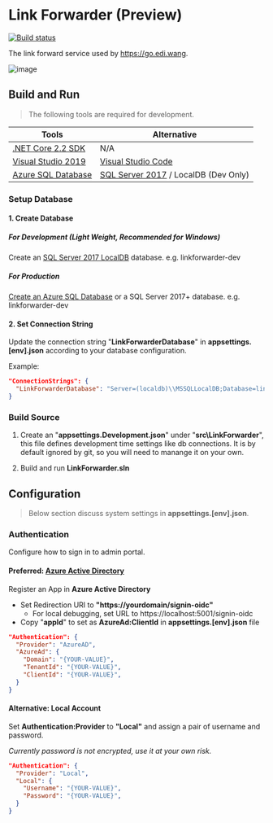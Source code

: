 # Link Forwarder (Preview)

[![Build status](https://dev.azure.com/ediwang/EdiWang-GitHub-Builds/_apis/build/status/LinkForwarder-CI)](https://dev.azure.com/ediwang/EdiWang-GitHub-Builds/_build/latest?definitionId=57)

The link forward service used by https://go.edi.wang. 

![image](https://raw.githubusercontent.com/EdiWang/LinkForwarder/master/docs/images/LinkForwarder-FW.png)

## Build and Run

> The following tools are required for development.

Tools | Alternative
--- | ---
[.NET Core 2.2 SDK](http://dot.net) | N/A
[Visual Studio 2019](https://visualstudio.microsoft.com/) | [Visual Studio Code](https://code.visualstudio.com/)
[Azure SQL Database](https://azure.microsoft.com/en-us/services/sql-database/) | [SQL Server 2017](https://www.microsoft.com/en-us/sql-server/sql-server-2017) / LocalDB (Dev Only)


### Setup Database

#### 1. Create Database 

##### For Development (Light Weight, Recommended for Windows)

Create an [SQL Server 2017 LocalDB](https://docs.microsoft.com/en-us/sql/database-engine/configure-windows/sql-server-express-localdb?view=sql-server-2017) database. e.g. linkforwarder-dev

##### For Production

[Create an Azure SQL Database](https://docs.microsoft.com/en-us/azure/sql-database/sql-database-single-database-get-started) or a SQL Server 2017+ database. e.g. linkforwarder-dev

#### 2. Set Connection String

Update the connection string "**LinkForwarderDatabase**" in **appsettings.[env].json** according to your database configuration.

Example:
```json
"ConnectionStrings": {
  "LinkForwarderDatabase": "Server=(localdb)\\MSSQLLocalDB;Database=linkforwarder-dev;Trusted_Connection=True;"
}
```

### Build Source

1. Create an "**appsettings.Development.json**" under "**src\\LinkForwarder**", this file defines development time settings like db connections. It is by default ignored by git, so you will need to manange it on your own.

2. Build and run **LinkForwarder.sln**

## Configuration

> Below section discuss system settings in **appsettings.[env].json**. 

### Authentication

Configure how to sign in to admin portal.

#### Preferred: [Azure Active Directory]((https://azure.microsoft.com/en-us/services/active-directory/))

Register an App in **Azure Active Directory**
- Set Redirection URI to **"https://yourdomain/signin-oidc"**
  - For local debugging, set URL to https://localhost:5001/signin-oidc
- Copy "**appId**" to set as **AzureAd:ClientId** in **appsettings.[env].json** file

```json
"Authentication": {
  "Provider": "AzureAD",
  "AzureAd": {
    "Domain": "{YOUR-VALUE}",
    "TenantId": "{YOUR-VALUE}",
    "ClientId": "{YOUR-VALUE}",
  }
}
```

#### Alternative: Local Account

Set **Authentication:Provider** to **"Local"** and assign a pair of username and password. 

*Currently password is not encrypted, use it at your own risk.*

```json
"Authentication": {
  "Provider": "Local",
  "Local": {
    "Username": "{YOUR-VALUE}",
    "Password": "{YOUR-VALUE}",
  }
}
```